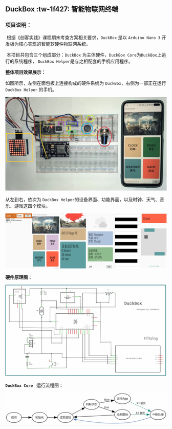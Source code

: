## DuckBox  :tw-1f427: 智能物联网终端


### **项目说明：**

​	根据《创客实践》课程期末考查方案相关要求，`DuckBox` 是以 `Arduino Nano 3` 开发板为核心实现的智能软硬件物联网系统。

​	本项目共包含三个组成部分：`DuckBox` 为主体硬件，`DuckBox Core`为`DuckBox`上运行的系统程序， `DuckBox Helper`是与之相配套的手机应用程序。

**整体项目效果展示：**

如图所示，左侧在面包板上连接构成的硬件系统为 `DuckBox`，右侧为一部正在运行 `DuckBox Helper` 的手机。

![a](pic/IMG_20230815_032151.jpg)


从左到右，依次为 `DuckBox Helper`的设备界面、功能界面，以及时钟、天气、音乐、游戏这四个模块。

![b](pic/Screenshot_2023-08-16-00-40-54-580_com.max.blepro.jpg)



**硬件原理图：**

![a](pic/hardware.jpg)


**`DuckBox Core `** 运行流程图：

![d](pic/grgfd.jpg)